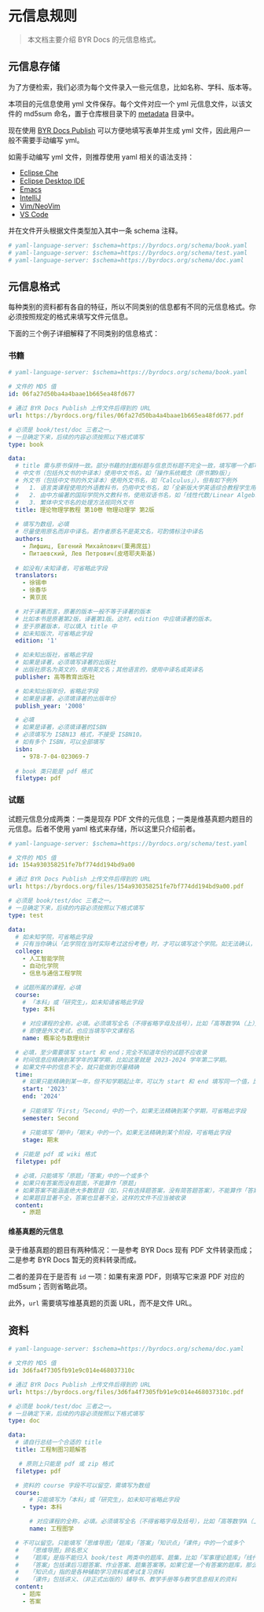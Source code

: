 # 元信息规则

> 本文档主要介绍 BYR Docs 的元信息格式。

## 元信息存储

为了方便检索，我们必须为每个文件录入一些元信息，比如名称、学科、版本等。

本项目的元信息使用 yml 文件保存。每个文件对应一个 yml 元信息文件，以该文件的 md5sum 命名，置于仓库根目录下的 [metadata](../metadata) 目录中。

现在使用 [BYR Docs Publish](https://publish.byrdocs.org) 可以方便地填写表单并生成 yml 文件，因此用户一般不需要手动编写 yml。

如需手动编写 yml 文件，则推荐使用 yaml 相关的语法支持：

- [Eclipse Che](https://che.eclipse.org/yaml-language-server-integration-in-che-2596c58a4eec)
- [Eclipse Desktop IDE](https://marketplace.eclipse.org/content/wild-web-developer-html-css-javascript-typescript-nodejs-angular-json-yaml-kubernetes-xml)
- [Emacs](https://emacs-lsp.github.io/lsp-mode/page/lsp-yaml/)
- [IntelliJ](https://www.jetbrains.com/help/ruby/yaml.html?_ga=2.144708535.28385576.1599644963-298921902.1592555844#remote_json)
- [Vim/NeoVim](https://github.com/prabirshrestha/vim-lsp)
- [VS Code](https://marketplace.visualstudio.com/items?itemName=redhat.vscode-yaml)

并在文件开头根据文件类型加入其中一条 schema 注释。

```yaml
# yaml-language-server: $schema=https://byrdocs.org/schema/book.yaml
# yaml-language-server: $schema=https://byrdocs.org/schema/test.yaml
# yaml-language-server: $schema=https://byrdocs.org/schema/doc.yaml
```
## 元信息格式

每种类别的资料都有各自的特征，所以不同类别的信息都有不同的元信息格式。你必须按照规定的格式来填写文件元信息。

下面的三个例子详细解释了不同类别的信息格式：

### 书籍

```yaml
# yaml-language-server: $schema=https://byrdocs.org/schema/book.yaml

# 文件的 MD5 值
id: 06fa27d50ba4a4baae1b665ea48fd677

# 通过 BYR Docs Publish 上传文件后得到的 URL
url: https://byrdocs.org/files/06fa27d50ba4a4baae1b665ea48fd677.pdf

# 必须是 book/test/doc 三者之一。
# 一旦确定下来，后续的内容必须按照以下格式填写
type: book

data:
  # title 需与原书保持一致。部分书藉的封面标题与信息页标题不完全一致，填写哪一个都可行
  # 中文书（包括外文书的中译本）使用中文书名，如「操作系统概念（原书第9版）」
  # 外文书（包括中文书的外文译本）使用外文书名，如「Calculus」），但有如下例外
  #   1. 语言类课程使用的外语教科书，仍用中文书名，如「全新版大学英语综合教程学生用书2」
  #   2. 由中方编著的国际学院外文教科书，使用双语书名，如「线性代数/Linear Algebra」
  #   3. 繁体中文书名的处理方法视同外文书
  title: 理论物理学教程 第10卷 物理动理学 第2版
  
  # 填写为数组，必填
  # 尽量使用原名而非中译名。若作者原名不是英文名，可酌情标注中译名
  authors:
    - Лифшиц, Евгений Михайлович(粟弗席兹)
    - Питаевский, Лев Петрович(皮塔耶夫斯基)
    
  # 如没有/未知译者，可省略此字段
  translators:
    - 徐锡申
    - 徐春华
    - 黄京民

  # 对于译著而言，原著的版本一般不等于译著的版本
  # 比如本书是原著第2版，译著第1版。这时，edition 中应填译著的版本。
  # 至于原著版本，可以填入 title 中
  # 如未知版次，可省略此字段
  edition: '1'

  # 如未知出版社，省略此字段
  # 如果是译著，必须填写译著的出版社
  # 出版社原名为英文的，使用英文名；其他语言的，使用中译名或英译名
  publisher: 高等教育出版社

  # 如未知出版年份，省略此字段
  # 如果是译著，必须填译著的出版年份
  publish_year: '2008'

  # 必填
  # 如果是译著，必须填译著的ISBN
  # 必须填写为 ISBN13 格式，不接受 ISBN10。
  # 如有多个 ISBN，可以全部填写
  isbn:
    - 978-7-04-023069-7
    
  # book 类只能是 pdf 格式
  filetype: pdf
```

### 试题

试题元信息分成两类：一类是现存 PDF 文件的元信息；一类是维基真题内题目的元信息。后者不使用 yaml 格式来存储，所以这里只介绍前者。

```yaml
# yaml-language-server: $schema=https://byrdocs.org/schema/test.yaml

# 文件的 MD5 值
id: 154a930358251fe7bf774dd194bd9a00

# 通过 BYR Docs Publish 上传文件后得到的 URL
url: https://byrdocs.org/files/154a930358251fe7bf774dd194bd9a00.pdf

# 必须是 book/test/doc 三者之一。
# 一旦确定下来，后续的内容必须按照以下格式填写
type: test

data:
  # 如未知学院，可省略此字段
  # 只有当你确认「此学院在当时实际考过这份考卷」时，才可以填写这个学院。如无法确认，应当不填
  college:
    - 人工智能学院
    - 自动化学院
    - 信息与通信工程学院

  # 试题所属的课程，必填
  course:
    # 「本科」或「研究生」，如未知请省略此字段
    type: 本科

    # 对应课程的全称，必填。必须填写全名（不得省略字母及括号），比如「高等数学A（上）」
    # 即便是外文考试，也应当填写中文课程名
    name: 概率论与数理统计

  # 必填，至少需要填写 start 和 end；完全不知道年份的试题不应收录
  # 时间信息应精确到某学年的某学期，比如这里就是 2023-2024 学年第二学期。
  # 如果文件中的信息不全，就只能做到尽量精确
  time:
    # 如果只能精确到某一年，但不知学期起止年，可以为 start 和 end 填写同一个值，比如都是 2024
    start: '2023'
    end: '2024'
    
    # 只能填写「First」「Second」中的一个，如果无法精确到某个学期，可省略此字段
    semester: Second

    # 只能填写「期中」「期末」中的一个。如果无法精确到某个阶段，可省略此字段
    stage: 期末
  
  # 只能是 pdf 或 wiki 格式
  filetype: pdf

  # 必填，只能填写「原题」「答案」中的一个或多个
  # 如果只有答案而没有题面，不能算作「原题」
  # 如果答案不能涵盖绝大多数题目（如，只有选择题答案，没有简答题答案），不能算作「答案」
  # 如果题目显著不全，答案也显著不全，这样的文件不应当被收录
  content:
    - 原题
```

#### 维基真题的元信息

录于维基真题的题目有两种情况：一是参考 BYR Docs 现有 PDF 文件转录而成；二是参考 BYR Docs 暂无的资料转录而成。

二者的差异在于是否有 `id` 一项：如果有来源 PDF，则填写它来源 PDF 对应的 md5sum；否则省略此项。

此外，`url` 需要填写维基真题的页面 URL，而不是文件 URL。

## 资料

```yaml
# yaml-language-server: $schema=https://byrdocs.org/schema/doc.yaml

# 文件的 MD5 值
id: 3d6fa4f7305fb91e9c014e468037310c

# 通过 BYR Docs Publish 上传文件后得到的 URL
url: https://byrdocs.org/files/3d6fa4f7305fb91e9c014e468037310c.pdf

# 必须是 book/test/doc 三者之一。
# 一旦确定下来，后续的内容必须按照以下格式填写
type: doc

data:
  # 请自行总结一个合适的 title
  title: 工程制图习题解答

   # 原则上只能是 pdf 或 zip 格式
  filetype: pdf

  # 资料的 course 字段不可以留空，需填写为数组
  course:
      # 只能填写为「本科」或「研究生」，如未知可省略此字段
    - type: 本科

      # 对应课程的全称，必填。必须填写全名（不得省略字母及括号），比如「高等数学A（上）」
      name: 工程图学

  # 不可以留空。只能填写「思维导图」「题库」「答案」「知识点」「课件」中的一个或多个
  #   「思维导图」顾名思义
  #   「题库」是指不能归入 book/test 两类中的题库、题集，比如「军事理论题库」「线代绿书2018版」（一个非正式出版的线代题集）
  #   「答案」包括课后习题答案、作业答案、题集答案等。如果它是一个有答案的题库，那么它同时属于「题库」和「答案」
  #   「知识点」指的是各种辅助学习资料或考试复习资料
  #   「课件」包括讲义、（非正式出版的）辅导书、教学手册等与教学息息相关的资料
  content:
    - 题库
    - 答案
```
